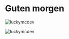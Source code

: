 <h1 align="left">Guten morgen</h1>

![luckymcdev](https://github-readme-stats.vercel.app/api?username=LuckyMcDev&show_icons=true&rank_icon=github&theme=tokyonight&hide=["issues"])

![luckymcdev](https://github-readme-stats.vercel.app/api/top-langs?username=LuckyMcDev&show_icons=true&theme=tokyonight&layout=compact)

